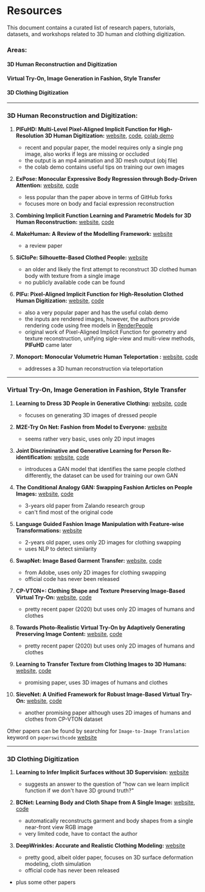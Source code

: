 # Resources

This document contains a curated list of research papers, tutorials, datasets, and workshops related to 3D human and clothing digitization.

### Areas:

#### 3D Human Reconstruction and Digitization

#### Virtual Try-On, Image Generation in Fashion, Style Transfer

#### 3D Clothing Digitization

***

### 3D Human Reconstruction and Digitization:

1. **PIFuHD: Multi-Level Pixel-Aligned Implicit Function for High-Resolution 3D Human Digitization:** [website](https://shunsukesaito.github.io/PIFuHD/), [code](https://github.com/facebookresearch/pifuhd), [colab demo](https://colab.research.google.com/drive/11z58bl3meSzo6kFqkahMa35G5jmh2Wgt?usp=sharing)
    * recent and popular paper, the model requires only a single png image, also works if legs are missing or occluded
    * the output is an mp4 animation and 3D mesh output (obj file)
    * the colab demo contains useful tips on training our own images

2. **ExPose: Monocular Expressive Body Regression through Body-Driven Attention:** [website](https://arxiv.org/abs/2008.09062), [code](https://github.com/vchoutas/expose)
    * less popular than the paper above in terms of GitHub forks
    * focuses more on body and facial expression reconstruction

3. **Combining Implicit Function Learning and Parametric Models for 3D Human Reconstruction:** [website](https://arxiv.org/abs/2007.11432), [code](https://github.com/bharat-b7/IPNet)

4. **MakeHuman: A Review of the Modelling Framework:** [website](https://link.springer.com/chapter/10.1007/978-3-319-96077-7_23)
    * a review paper

5. **SiCloPe: Silhouette-Based Clothed People:** [website](https://vgl.ict.usc.edu/Research/siclope/)
    * an older and likely the first attempt to reconstruct 3D clothed human body with texture from a single image
    * no publicly available code can be found

6. **PIFu: Pixel-Aligned Implicit Function for High-Resolution Clothed Human Digitization:** [website](https://shunsukesaito.github.io/PIFu/), [code](https://github.com/shunsukesaito/PIFu)
    * also a very popular paper and has the useful colab demo 
    * the inputs are rendered images, however, the authors provide rendering code using free models in [RenderPeople](https://renderpeople.com/free-3d-people/)
    * original work of Pixel-Aligned Implicit Function for geometry and texture reconstruction, unifying sigle-view and multi-view methods, **PIFuHD** came later

7. **Monoport: Monocular Volumetric Human Teleportation :** [website](https://arxiv.org/abs/2007.13988), [code](https://github.com/Project-Splinter/MonoPort)
    * addresses a 3D human reconstruction via teleportation

***

### Virtual Try-On, Image Generation in Fashion, Style Transfer

1. **Learning to Dress 3D People in Generative Clothing:** [website](https://ps.is.mpg.de/publications/cape-cvpr-20), [code](https://github.com/QianliM/CAPE)
    * focuses on generating 3D images of dressed people

2. **M2E-Try On Net: Fashion from Model to Everyone:** [website](https://arxiv.org/abs/1811.08599)    
    * seems rather very basic, uses only 2D input images

3. **Joint Discriminative and Generative Learning for Person Re-identification:** [website](http://zdzheng.xyz/DG-Net/), [code](https://github.com/NVlabs/DG-Net)
    * introduces a GAN model that identifies the same people clothed differently, the dataset can be used for training our own GAN

4. **The Conditional Analogy GAN: Swapping Fashion Articles on People Images:** [website](https://arxiv.org/abs/1709.04695), [code](https://github.com/shaoanlu/Conditional-Analogy-GAN-keras)
    * 3-years old paper from Zalando research group
    * can't find most of the original code       

5. **Language Guided Fashion Image Manipulation with Feature-wise Transformations:** [website](https://arxiv.org/abs/1808.04000)
    * 2-years old paper, uses only 2D images for clothing swapping
    * uses NLP to detect similarity

6. **SwapNet: Image Based Garment Transfer:** [website](https://research.adobe.com/publication/swapnet-image-based-garment-transfer/), [code](https://github.com/andrewjong/SwapNet)
    * from Adobe, uses only 2D images for clothing swapping
    * official code has never been released

7. **CP-VTON+: Clothing Shape and Texture Preserving Image-Based Virtual Try-On:** [website](https://minar09.github.io/cpvtonplus/), [code](https://github.com/minar09/cp-vton-plus)
    * pretty recent paper (2020) but uses only 2D images of humans and clothes

8. **Towards Photo-Realistic Virtual Try-On by Adaptively Generating Preserving Image Content:** [website](https://arxiv.org/abs/2003.05863), [code](https://github.com/switchablenorms/DeepFashion_Try_On)
    * pretty recent paper (2020) but uses only 2D images of humans and clothes

9. **Learning to Transfer Texture from Clothing Images to 3D Humans:** [website](https://arxiv.org/abs/2003.02050), [code](https://github.com/aymenmir1/pix2surf)
    * promising paper, uses 3D images of humans and clothes

10. **SieveNet: A Unified Framework for Robust Image-Based Virtual Try-On:** [website](https://arxiv.org/abs/2001.06265), [code](https://github.com/levindabhi/SieveNet)
    * another promising paper although uses 2D images of humans and clothes from CP-VTON dataset


Other papers can be found by searching for `Image-to-Image Translation` keyword on `paperswithcode` [website](https://paperswithcode.com/task/image-to-image-translation)

***

### 3D Clothing Digitization

1. **Learning to Infer Implicit Surfaces without 3D Supervision:** [website](https://papers.nips.cc/paper/9039-learning-to-infer-implicit-surfaces-without-3d-supervision)
    * suggests an answer to the question of "how can we learn implicit function if we don't have 3D ground truth?"

2. **BCNet: Learning Body and Cloth Shape from A Single Image:** [website](https://arxiv.org/abs/2004.00214), [code](https://github.com/jby1993/BCNet)
    * automatically reconstructs garment and body shapes from a single near-front view RGB image
    * very limited code, have to contact the author

3. **DeepWrinkles: Accurate and Realistic Clothing Modeling:** [website](https://research.fb.com/publications/deepwrinkles-accurate-and-realistic-clothing-modeling/)
    * pretty good, albeit older paper, focuses on 3D surface deformation modeling, cloth simulation
    * official code has never been released

+ plus some other papers    
